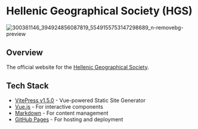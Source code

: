# Hellenic Geographical Society (HGS)

![300361146_394924856087819_5549155753147298689_n-removebg-preview](https://github.com/user-attachments/assets/95cb5605-be13-485d-ba62-b2f378f2227f)

## Overview
The official website for the [Hellenic Geographical Society](https://hgs-web.github.io/HGS/).

## Tech Stack
- [VitePress v1.5.0](https://vitepress.dev/) - Vue-powered Static Site Generator
- [Vue.js](https://vuejs.org/) - For interactive components
- [Markdown](https://daringfireball.net/projects/markdown/) - For content management
- [GitHub Pages](https://pages.github.com/) - For hosting and deployment

